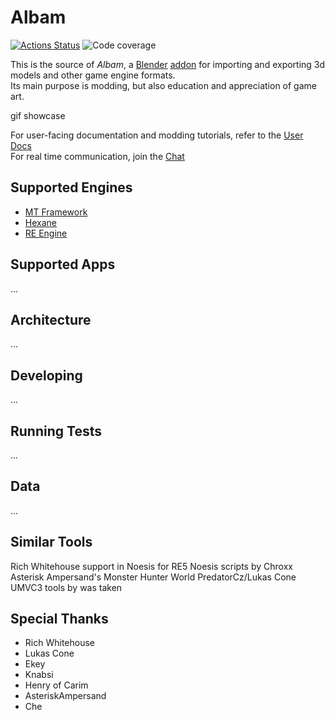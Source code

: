 # Albam
<p align="left">
<a href="https://github.com/Brachi/albam/actions"><img alt="Actions Status" src="https://github.com/Brachi/albam/workflows/Test/badge.svg"></a>
<img alt="Code coverage" src="https://img.shields.io/endpoint?url=https://gist.githubusercontent.com/Brachi/879e4f106f38b080ff10d3f46e3336e6/raw/covbadge.json">
</p>

This is the source of _Albam_, a [Blender](https://blender.org) [addon](https://docs.blender.org/manual/en/latest/editors/preferences/addons.html) for importing and exporting 3d models and other game engine formats.  
Its main purpose is modding, but also education and appreciation of game art.  

<img>gif showcase</img>

For user-facing documentation and modding tutorials, refer to the [User Docs]()  
For real time communication, join the [Chat](https://discord.gg/69sphky9UX)

## Supported Engines

* [MT Framework](https://en.wikipedia.org/wiki/MT_Framework)
* [Hexane](https://en.wikipedia.org/wiki/Slant_Six_Games)
* [RE Engine](https://en.wikipedia.org/wiki/RE_Engine)

## Supported Apps
...

## Architecture
...

## Developing

...

## Running Tests

...

## Data

...

## Similar Tools

Rich Whitehouse support in Noesis for RE5
Noesis scripts by Chroxx
Asterisk Ampersand's Monster Hunter World
PredatorCz/Lukas Cone
UMVC3 tools by <something>was taken


## Special Thanks

* Rich Whitehouse
* Lukas Cone
* Ekey
* Knabsi
* Henry of Carim
* AsteriskAmpersand
* Che
